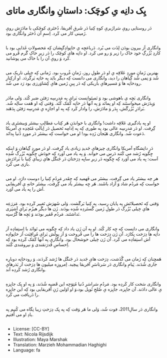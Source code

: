 # یِک دانِه یِ کوچَک: داستانِ وانگاری ماتای

##
دَر روستایی رویِ سَرازَیریِ کوهِ کِنیا دَر شَرقِ آفریقا، دُختَری کوچَکی با مادَرَش رویِ زَمینی کار می کَرد. اِسمِ آن دُختَر وانگاری بود.

##
وانگاری اَز بیرون بودَن لِذَت می بُرد. دَرباغچِه یِ خانِوادِگیِشان کِه مَحصولاتِ غَذایی بود با کاردِ بُزُرگِ خود خاک را زیر وَ رو می کَرد. او دانِه هایِ کوچَک را دَر زیرِ خاکِ گَرم فُرو می کَرد وَ رویِ آن را با خاک می پوشانید.

##
بهترین زَمانِ مورِدِ عَلاقِه یِ او دَر طولِ روز، زَمانِ غُروب بود. زَمانی کِه خِیلی تاریک می شُد وَ نِمی شُد گِیاهان را دید، وانگاری می دانست کِه دیگَر بایَد بِه خانِه بَرگَردَد. او اَزکِنارِ رودخانِه ها وَ مَسیرهایِ باریکی کِه دَر بِینِ زَمین هایِ کِشاوَرزی بود رَد می شُد.

##
وانگاری بَچِه یِ باهوشی بود وَ نَمیتَوانِست بَرایِ بِه مَدرِسِه رَفتَن صَبر کُنَد. وَلی مادَر وَپِدَرَش میخواستَند کِه او بِمانَد وَ بِه آنها دَر خانِه کُمَک کُنَد. وَقتی کِه او هَفت سالِه شُد. بَرادَرِ بُزُرگَش، پِدَر وَ مادَرَش، را وادار کَرد کِه بِه او اجازِه یِ مَدرِسِه رَفتَن بِدَهَند.

##
او بِه یادگیری عَلاقِه داشت! وانگاری با خواندَنِ هَر کِتاب مَطالِبِ بیشتَر وَبیشتَری یاد گِرِفت. او دَر مَدرِسِه عالی بود بِه طوری کِه بِه اِدامِه تَحصیل دَر اِیالَتِ مُتَحِدِه یِ آمریکا دَعوت شُد. وانگاری هَیَجان زَدِه بود! او می خواست کِه بیشتَر دَر مورِدِ دُنیا بِدانَد.

##
دَر دانِشگاهِ آمریکا وانگاری چیزهایِ جَدیدِ زیادی یاد گِرِفت. او دَر مورِدِ گِیاهان وَ اینکِه چِگونِه رُشد می کُنَند دَرس می خواند. وَ بِه یاد می آوَرد کِه خودَش چِگونِه بُزُرگ شُدِه اَست: بِه یاد می آوَرد کِه چِگونِه دَر زیرِ سایِه دِرَختان دَر جَنگَل هایِ زیبایِ کِنیا با بَرادَرَش بازی می کَرد.

##
هر چه بیشتَر یاد می گِرِفت، بیشتَر می فَهمید کِه چِقَدر مَردُمِ کِنیا را دوست دارَد. او می خواست کِه مَردُم شاد وَ آزاد باشَند. هَر چِه بیشتَر یاد می گِرِفت، بیشتَر خانهِ یِ آفریقایی اَش را بِه یاد می آوَرد.

##
وَقتی کِه تَحصیلاتَش بِه پایان رِسید، بِه کِنیا بَرگَشت. وَلی شَهرَش تَغییر کَردِه بود. مَزرَعِه هایِ خِیلی بُزُرگ دَر طولِ زَمین گُستَردِه شُدِه بودَند. زَن ها دیگَر هیزُم بَرایِ آشپَزی نَداشتَند. مَردُم فَقیر بودَند وَ بَچِه ها گُرُسنِه.

##
وانگاری می دانِست کِه چِه کار کُنَد. او بِه آن زَن یاد داد کِه چِگونِه می تَوانَد با اِستِفادِه اَز دانِه ها دِرَخت بِکارَد. آن زَن دِرَخت ها را می فُروخت وَ اَز پولَش بَرایِ مُراقِبَت اَز خانِوادِه اَش استِفادِه می کَرد. آن زَن خِیلی خوشحال بود. وانگاری بِه آنها کُمَک کَردِه بود کِه اِحساسِ قُدرَتمَندی وَ نیرومَندی کُنَند.

##
هَمچِنان کِه زَمان می گُذَشت، دِرَخت هایِ جَدید دَر جَنگَل ها رُشد کَردَند، وَ رودخانِه دوبارِه جاری شُدَند. پَیامِ وانگاری دَر سَرتاسَرِ آفریقا پیچید. اِمروزِه میلیون ها دِرَخت اَز بَذرهایِ وانگاری رُشد کَردِه اَند.

##
وانگاری سَخت کار کَردِه بود. مَردُمِ سَراسَرِ دُنیا مُتِوَجِه این قَضیِه شُدَند، وَ بِه او یِک جایِزهِ یِ عالی دادَند. آن جایِزه، جایِزه یِ صُلحِ نُوبِل بود،وَ او اوَلین زَنِ آفریقایی بود کِه این جایِزِه را دَریافت می کَرد.

##
وانگاری دَر سالِ2011، فوت شُد، وَلی ما هَر وَقت کِه بِه یِک دِرَختِ زیبا نِگاه می کُنیم بِه یادِ او می اُفتیم.

##
* License: [CC-BY]
* Text: Nicola Rijsdijk
* Illustration: Maya Marshak
* Translation: Marzieh Mohammadian Haghighi
* Language: fa
